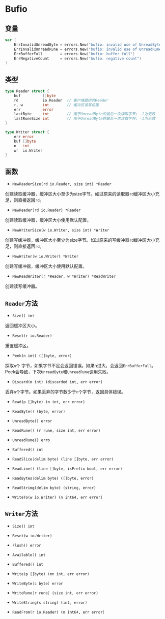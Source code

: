 # Bufio

## 变量

```go
var (
	ErrInvalidUnreadByte = errors.New("bufio: invalid use of UnreadByte")
	ErrInvalidUnreadRune = errors.New("bufio: invalid use of UnreadRune")
	ErrBufferFull        = errors.New("bufio: buffer full")
	ErrNegativeCount     = errors.New("bufio: negative count")
)
```

## 类型

```go
type Reader struct {
	buf          []byte
	rd           io.Reader  // 客户端提供的Reader
	r, w         int        // 缓冲区读写位置
	err          error
	lastByte     int        // 用于UnreadByte的最后一次读取字节; -1为无效
	lastRuneSize int        // 用于UnreadByte的最后一次读取字符; -1为无效
}

type Writer struct {
	err error
	buf []byte
	n   int
	wr  io.Writer
}
```

## 函数

- `NewReaderSize(rd io.Reader, size int) *Reader`

创建读取缓冲器，缓冲区大小至少为size字节。如过原来的读取器`rd`缓冲区大小充足，则直接返回`rd`。

- `NewReader(rd io.Reader) *Reader`

创建读取缓冲器，缓冲区大小使用默认配置。

- `NewWriterSize(w io.Writer, size int) *Writer`

创建写缓冲器，缓冲区大小至少为size字节。如过原来的写缓冲器`rd`缓冲区大小充足，则直接返回`rd`。

- `NewWriter(w io.Writer) *Writer`

创建写缓冲器，缓冲区大小使用默认配置。

- `NewReadWriter(r *Reader, w *Writer) *ReadWriter`

创建读写缓冲器。

## `Reader`方法

- `Size() int`

返回缓冲区大小。

- `Reset(r io.Reader)`

重置缓冲区。

- `Peek(n int) ([]byte, error)`

探取`n`个 字节，如果字节不足会返回错误。如果n过大，会返回`ErrBufferFull`。
Peek会导致，下次`UnreadByte`和`UnreadRune`调用失败。

- `Discard(n int) (discarded int, err error)`

丢弃`n`个字节。如果丢弃的字节数少于`n`个字节，返回具体错误。

- `Read(p []byte) (n int, err error)`

- `ReadByte() (byte, error)`

- `UnreadByte() error`

- `ReadRune() (r rune, size int, err error)`

- `UnreadRune() erro`

- `Buffered() int`

- `ReadSlice(delim byte) (line []byte, err error)`

- `ReadLine() (line []byte, isPrefix bool, err error)`

- `ReadBytes(delim byte) ([]byte, error)`

- `ReadString(delim byte) (string, error)`

- `WriteTo(w io.Writer) (n int64, err error)`


## `Writer`方法

- `Size() int`

- `Reset(w io.Writer)`

- `Flush() error`

- `Available() int`

- `Buffered() int`

- `Write(p []byte) (nn int, err error)`

- `WriteByte(c byte) error`

- `WriteRune(r rune) (size int, err error)`

- `WriteString(s string) (int, error)`

- `ReadFrom(r io.Reader) (n int64, err error)`
